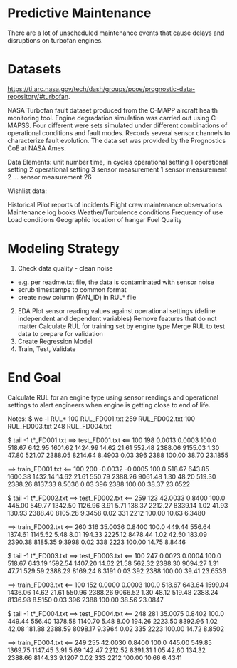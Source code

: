 # Predictive Maintenance
There are a lot of unscheduled maintenance events that cause delays and disruptions on turbofan engines.

# Datasets
https://ti.arc.nasa.gov/tech/dash/groups/pcoe/prognostic-data-repository/#turbofan.

NASA Turbofan fault dataset produced from the C-MAPP aircraft health monitoring tool.
Engine degradation simulation was carried out using C-MAPSS. Four different were sets simulated under different combinations of operational conditions and fault modes. Records several sensor channels to characterize fault evolution. The data set was provided by the Prognostics CoE at NASA Ames.

Data Elements:
unit number
time, in cycles
operational setting 1
operational setting 2
operational setting 3
sensor measurement 1
sensor measurement 2 ...
sensor measurement 26

Wishlist data:

Historical Pilot reports of incidents
Flight crew maintenance observations
Maintenance log books
Weather/Turbulence conditions
Frequency of use
Load conditions
Geographic location of hangar
Fuel Quality

# Modeling Strategy
1. Check data quality - clean noise 
- e.g. per readme.txt file, the data is contaminated with sensor noise
- scrub timestamps to common format
- create new column (FAN_ID) in RUL* file
2. EDA
Plot sensor reading values  against operational settings (define independent and dependent variables)
Remove features that do not matter
Calculate RUL for training set by engine type
Merge RUL to test data to prepare for validation
3. Create Regression Model
4. Train, Test, Validate

# End Goal
Calculate RUL for an engine type using sensor readings and operational settings to alert engineers when engine is getting close to end of life.


Notes:
$ wc -l RUL*
 	100 RUL_FD001.txt
 	259 RUL_FD002.txt
 	100 RUL_FD003.txt
 	248 RUL_FD004.txt

$ tail -1 t*_FD001.txt
==> test_FD001.txt <==
100 198 0.0013 0.0003 100.0 518.67 642.95 1601.62 1424.99 14.62 21.61 552.48 2388.06 9155.03 1.30 47.80 521.07 2388.05 8214.64 8.4903 0.03 396 2388 100.00 38.70 23.1855  

==> train_FD001.txt <==
100 200 -0.0032 -0.0005 100.0 518.67 643.85 1600.38 1432.14 14.62 21.61 550.79 2388.26 9061.48 1.30 48.20 519.30 2388.26 8137.33 8.5036 0.03 396 2388 100.00 38.37 23.0522  

$ tail -1 t*_FD002.txt
==> test_FD002.txt <==
259 123 42.0033 0.8400 100.0 445.00 549.77 1342.50 1126.96 3.91 5.71 138.37 2212.27 8339.14 1.02 41.93 130.93 2388.40 8105.28 9.3458 0.02 331 2212 100.00 10.63 6.3480  

==> train_FD002.txt <==
260 316 35.0036 0.8400 100.0 449.44 556.64 1374.61 1145.52 5.48 8.01 194.33 2225.12 8478.44 1.02 42.50 183.09 2390.38 8185.35 9.3998 0.02 338 2223 100.00 14.75 8.8446  

$ tail -1 t*_FD003.txt
==> test_FD003.txt <==
100 247 0.0023 0.0004 100.0 518.67 643.19 1592.54 1407.20 14.62 21.58 562.32 2388.30 9094.27 1.31 47.71 529.59 2388.29 8169.24 8.3191 0.03 392 2388 100.00 39.41 23.6536  

==> train_FD003.txt <==
100 152 0.0000 0.0003 100.0 518.67 643.64 1599.04 1436.06 14.62 21.61 550.96 2388.26 9066.52 1.30 48.12 519.48 2388.24 8136.98 8.5150 0.03 396 2388 100.00 38.56 23.0847  

$ tail -1 t*_FD004.txt
==> test_FD004.txt <==
248 281 35.0075 0.8402 100.0 449.44 556.40 1378.58 1140.70 5.48 8.00 194.26 2223.50 8392.96 1.02 42.08 181.88 2388.59 8098.17 9.3964 0.02 335 2223 100.00 14.72 8.8502  

==> train_FD004.txt <==
249 255 42.0030 0.8400 100.0 445.00 549.85 1369.75 1147.45 3.91 5.69 142.47 2212.52 8391.31 1.05 42.60 134.32 2388.66 8144.33 9.1207 0.02 333 2212 100.00 10.66 6.4341  





